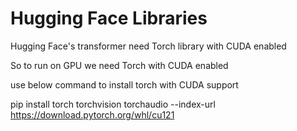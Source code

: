 # Hugging Face Libraries

Hugging Face's transformer need Torch library with CUDA enabled

So to run on GPU we need Torch with CUDA enabled

use below command to install torch with CUDA support

pip install torch torchvision torchaudio --index-url https://download.pytorch.org/whl/cu121